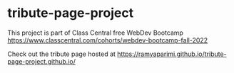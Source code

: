 # tribute-page-project
This project is part of Class Central free WebDev Bootcamp https://www.classcentral.com/cohorts/webdev-bootcamp-fall-2022

Check out the tribute page hosted at https://ramyaparimi.github.io/tribute-page-project.github.io/

